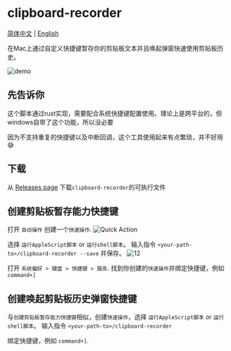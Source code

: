 # clipboard-recorder
[简体中文](README.md) | [English](README-en.md)

    
在Mac上通过自定义快捷键暂存你的剪贴板文本并且唤起弹窗快速使用剪贴板历史。

![demo](https://github.com/Dramalf/clipboard-recorder/assets/43701793/f82e67b6-71a4-4e35-b3da-cabc04ad01b5)
## 先告诉你

这个脚本通过rust实现，需要配合系统快捷键配置使用。理论上是跨平台的，但windows自带了这个功能，所以没必要

因为不支持重复的快捷键以及中断回调，这个工具使用起来有点繁琐，并不好用😅 


## 下载
从  [Releases page](https://github.com/Dramalf/clipboard-recorder/releases) 下载`clipboard-recorder`的可执行文件

    
## 创建剪贴板暂存能力快捷键

打开 `自动操作` 创建一个`快速操作`.
![Quick Action](https://github.com/Dramalf/clipboard-recorder/assets/43701793/86ef2b6f-3201-49cd-add6-e8106217135b)

选择 `运行AppleScript脚本` or `运行shell脚本`。
输入指令 `<your-path-to>/clipboard-recorder --save` 并保存。
![12](https://github.com/Dramalf/clipboard-recorder/assets/43701793/32218180-e194-4d23-94c2-3a2f7eae066b)

打开 `系统偏好 > 键盘 > 快捷键 > 服务`.
找到你创建的`快速操作`并绑定快捷键，例如 `command+]`

## 创建唤起剪贴板历史弹窗快捷键

与`创建剪贴板暂存能力快捷键`相似，创建`快速操作`，选择 `运行AppleScript脚本` or `运行shell脚本`。
输入指令 `<your-path-to>/clipboard-recorder` 

绑定快捷键，例如 `command+]`.


